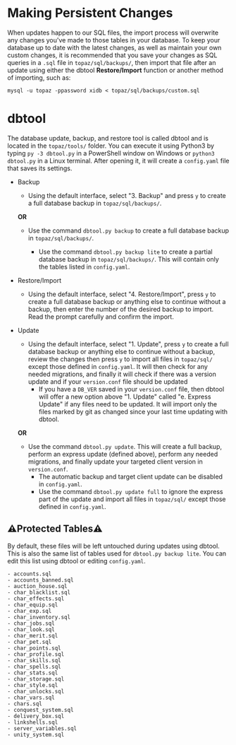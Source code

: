 # Making Persistent Changes
When updates happen to our SQL files, the import process will overwrite any changes you've made to those tables in your database. To keep your database up to date with the latest changes, as well as maintain your own custom changes, it is recommended that you save your changes as SQL queries in a `.sql` file in `topaz/sql/backups/`, then import that file after an update using either the dbtool **Restore/Import** function or another method of importing, such as:
```
mysql -u topaz -ppassword xidb < topaz/sql/backups/custom.sql
```

# dbtool
The database update, backup, and restore tool is called dbtool and is located in the `topaz/tools/` folder. You can execute it using Python3 by typing `py -3 dbtool.py` in a PowerShell window on Windows or `python3 dbtool.py` in a Linux terminal. After opening it, it will create a `config.yaml` file that saves its settings.

- Backup
  - Using the default interface, select "3. Backup" and press `y` to create a full database backup in `topaz/sql/backups/`.

  **OR**

  - Use the command `dbtool.py backup` to create a full database backup in `topaz/sql/backups/`.

    - Use the command `dbtool.py backup lite` to create a partial database backup in `topaz/sql/backups/`. This will contain only the tables listed in `config.yaml`.

- Restore/Import
  - Using the default interface, select "4. Restore/Import", press `y` to create a full database backup or anything else to continue without a backup, then enter the number of the desired backup to import. Read the prompt carefully and confirm the import. 

- Update
  - Using the default interface, select "1. Update", press `y` to create a full database backup or anything else to continue without a backup, review the changes then press `y` to import all files in `topaz/sql/` except those defined in `config.yaml`. It will then check for any needed migrations, and finally it will check if there was a version update and if your `version.conf` file should be updated
    - If you have a `DB_VER` saved in your `version.conf` file, then dbtool will offer a new option above "1. Update" called "e. Express Update" if any files need to be updated. It will import only the files marked by git as changed since your last time updating with dbtool.

  **OR**

  - Use the command `dbtool.py update`. This will create a full backup, perform an express update (defined above), perform any needed migrations, and finally update your targeted client version in `version.conf`.
    - The automatic backup and target client update can be disabled in `config.yaml`.
    - Use the command `dbtool.py update full` to ignore the express part of the update and import all files in `topaz/sql/` except those defined in `config.yaml`.

## ⚠Protected Tables⚠
  By default, these files will be left untouched during updates using dbtool. This is also the same list of tables used for `dbtool.py backup lite`. You can edit this list using dbtool or editing `config.yaml`.
  ```
  - accounts.sql
  - accounts_banned.sql
  - auction_house.sql
  - char_blacklist.sql
  - char_effects.sql
  - char_equip.sql
  - char_exp.sql
  - char_inventory.sql
  - char_jobs.sql
  - char_look.sql
  - char_merit.sql
  - char_pet.sql
  - char_points.sql
  - char_profile.sql
  - char_skills.sql
  - char_spells.sql
  - char_stats.sql
  - char_storage.sql
  - char_style.sql
  - char_unlocks.sql
  - char_vars.sql
  - chars.sql
  - conquest_system.sql
  - delivery_box.sql
  - linkshells.sql
  - server_variables.sql
  - unity_system.sql
  ```